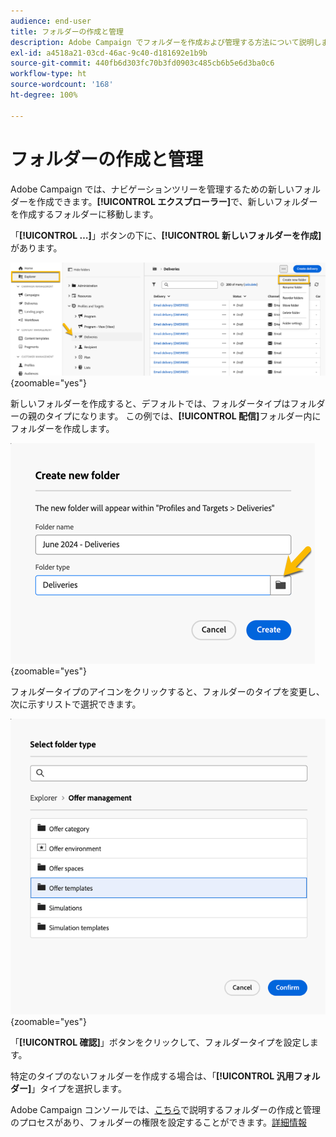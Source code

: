 ```yaml
---
audience: end-user
title: フォルダーの作成と管理
description: Adobe Campaign でフォルダーを作成および管理する方法について説明します
exl-id: a4518a21-03cd-46ac-9c40-d181692e1b9b
source-git-commit: 440fb6d303fc70b3fd0903c485cb6b5e6d3ba0c6
workflow-type: ht
source-wordcount: '168'
ht-degree: 100%

---
```


# フォルダーの作成と管理

Adobe Campaign では、ナビゲーションツリーを管理するための新しいフォルダーを作成できます。**[!UICONTROL エクスプローラー]**&#x200B;で、新しいフォルダーを作成するフォルダーに移動します。

「**[!UICONTROL …]**」ボタンの下に、**[!UICONTROL 新しいフォルダーを作成]**&#x200B;があります。

![](assets/folder_create.png){zoomable="yes"}

新しいフォルダーを作成すると、デフォルトでは、フォルダータイプはフォルダーの親のタイプになります。
この例では、**[!UICONTROL 配信]**&#x200B;フォルダー内にフォルダーを作成します。

![](assets/folder_new.png){zoomable="yes"}

フォルダータイプのアイコンをクリックすると、フォルダーのタイプを変更し、次に示すリストで選択できます。

![](assets/folder_type.png){zoomable="yes"}

「**[!UICONTROL 確認]**」ボタンをクリックして、フォルダータイプを設定します。

特定のタイプのないフォルダーを作成する場合は、「**[!UICONTROL 汎用フォルダー]**」タイプを選択します。

Adobe Campaign コンソールでは、[こちら](https://experienceleague.adobe.com/ja/docs/campaign/campaign-v8/config/configuration/folders-and-views)で説明するフォルダーの作成と管理のプロセスがあり、フォルダーの権限を設定することができます。[詳細情報](https://experienceleague.adobe.com/ja/docs/campaign/campaign-v8/admin/permissions/folder-permissions)
